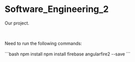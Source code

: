 # Software_Engineering_2
Our project.

<br />
<br />
Need to run the following commands:<br /><br />
```bash
npm install
npm install firebase angularfire2 --save
```
